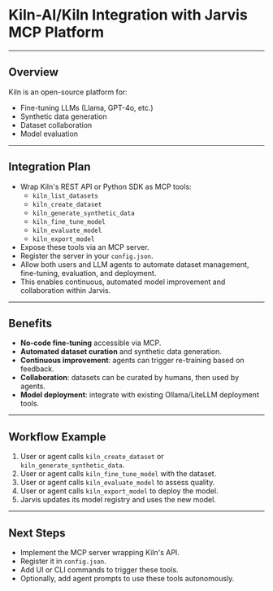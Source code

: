 # Kiln-AI/Kiln Integration with Jarvis MCP Platform

---

## Overview

Kiln is an open-source platform for:

- Fine-tuning LLMs (Llama, GPT-4o, etc.)
- Synthetic data generation
- Dataset collaboration
- Model evaluation

---

## Integration Plan

- Wrap Kiln's REST API or Python SDK as MCP tools:
  - `kiln_list_datasets`
  - `kiln_create_dataset`
  - `kiln_generate_synthetic_data`
  - `kiln_fine_tune_model`
  - `kiln_evaluate_model`
  - `kiln_export_model`
- Expose these tools via an MCP server.
- Register the server in your `config.json`.
- Allow both users and LLM agents to automate dataset management, fine-tuning, evaluation, and deployment.
- This enables continuous, automated model improvement and collaboration within Jarvis.

---

## Benefits

- **No-code fine-tuning** accessible via MCP.
- **Automated dataset curation** and synthetic data generation.
- **Continuous improvement**: agents can trigger re-training based on feedback.
- **Collaboration**: datasets can be curated by humans, then used by agents.
- **Model deployment**: integrate with existing Ollama/LiteLLM deployment tools.

---

## Workflow Example

1. User or agent calls `kiln_create_dataset` or `kiln_generate_synthetic_data`.
2. User or agent calls `kiln_fine_tune_model` with the dataset.
3. User or agent calls `kiln_evaluate_model` to assess quality.
4. User or agent calls `kiln_export_model` to deploy the model.
5. Jarvis updates its model registry and uses the new model.

---

## Next Steps

- Implement the MCP server wrapping Kiln's API.
- Register it in `config.json`.
- Add UI or CLI commands to trigger these tools.
- Optionally, add agent prompts to use these tools autonomously.